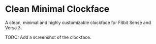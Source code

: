 # Clean Minimal Clockface

A clean, minimal and highly customizable clockface for Fitbit Sense and Versa 3.

TODO: Add a screenshot of the clockface.